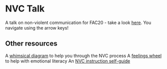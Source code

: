 # NVC Talk
A talk on non-violent communication for FAC20 - take a look [here](https://nvc-talk.vercel.app/). You navigate using the arrow keys!

## Other resources
A [whimsical diagram](https://whimsical.com/5yDYBAtqjRBTZmuJdg2LJE) to help you through the NVC process
A [feelings wheel](http://feelingswheel.com/) to help with emotional literacy
An [NVC instruction self-guide](https://www.cnvc.org/online-learning/nvc-instruction-guide/nvc-instruction-guide)

